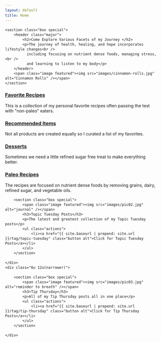 ```yaml
---
layout: default
title: Home
---
```


<section id="main" class="container">

	<section class="box special">
		<header class="major">
			<h2>Come Explore Various Facets of my Journey </h2>
			<p>The journey of health, healing, and hope incorporates lifestyle changes<br />
			  including focusing on nutrient dense foods, managing stress,<br />
			  and learning to listen to my body</p>
		</header>
		<span class="image featured"><img src="images/cinnamon-rolls.jpg" alt="Cinnamon Rolls" /></span>
	</section>

<section class="box special features">
	<div class="features-row">
		<section>
			<a href="{{ site.baseurl | prepend: site.url }}/tag/favorite-recipes" class="icon solid major fas fa-trophy accent2"></a>
<h3><a href="{{ site.baseurl | prepend: site.url }}/tag/favorite-recipes">Favorite Recipes</a></h3>
			<p>This is a collection of my personal favorite recipes often passing the test with "non-paleo" eaters.</p>
		</section>
		<section>
			<a href="{{ site.baseurl | prepend: site.url }}/recommended-items.html" class="icon solid major fas fa-list-alt accent3"></a>
			<h3><a href="{{ site.baseurl | prepend: site.url }}/recommended-items.html">Recommended Items</a></h3>
			<p>Not all products are created equally so I curated a list of my favorites.</p>
		</section>
	</div>
	<div class="features-row">
		<section>
			<a href="{{ site.baseurl | prepend: site.url }}/tag/desserts" class="icon solid major fas fa-birthday-cake accent4"></a>
			<h3><a href="{{ site.baseurl | prepend: site.url }}/tag/desserts">Desserts</a></h3>
			<p>Sometimes we need a little refined sugar free treat to make everything better.</p>
		</section>
		<section>
			<a href="{{ site.baseurl | prepend: site.url }}/tag/paleo" class="icon solid major fas fa-carrot accent5"></a>
			<h3><a href="{{ site.baseurl | prepend: site.url }}/tag/paleo">Paleo Recipes</a></h3>
			<p>The recipes are focused on nutrient dense foods by removing grains, dairy, refined sugar, and vegetable oils.</p>
		</section>
	</div>
</section>

<div class="row">
	<div class="6u 12u(narrower)">

		<section class="box special">
			<span class="image featured"><img src="images/pic02.jpg" alt="journal" /></span>
			<h3>Topic Tuesday Posts</h3>
			<p>The latest and greatest collection of my Topic Tuesday posts</p>
			<ul class="actions">
				<li><a href="{{ site.baseurl | prepend: site.url }}/tag/topic-tuesday" class="button alt">Click for Topic Tuesday Posts</a></li>
			</ul>
		</section>

	</div>
	<div class="6u 12u(narrower)">

		<section class="box special">
			<span class="image featured"><img src="images/pic03.jpg" alt="reminder to breath" /></span>
			<h3>Tip Thursday</h3>
			<p>All of my Tip Thursday posts all in one place</p>
			<ul class="actions">
				<li><a href="{{ site.baseurl | prepend: site.url }}/tag/tip-thursday" class="button alt">Click for Tip Thursday Posts</a></li>
			</ul>
		</section>

	</div>
</div>
